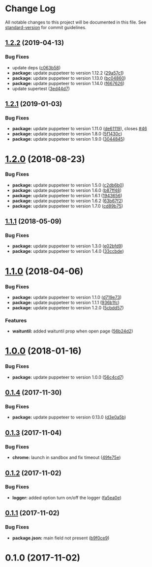 # Change Log

All notable changes to this project will be documented in this file. See [standard-version](https://github.com/conventional-changelog/standard-version) for commit guidelines.

## [1.2.2](https://github.com/LasaleFamine/pupperender/compare/v1.2.1...v1.2.2) (2019-04-13)


### Bug Fixes

* update deps  ([c063b58](https://github.com/LasaleFamine/pupperender/commit/c063b58))
* **package:** update puppeteer to version 1.12.2 ([29a57c1](https://github.com/LasaleFamine/pupperender/commit/29a57c1))
* **package:** update puppeteer to version 1.13.0 ([bc04860](https://github.com/LasaleFamine/pupperender/commit/bc04860))
* **package:** update puppeteer to version 1.14.0 ([f667626](https://github.com/LasaleFamine/pupperender/commit/f667626))
* update supertest ([3ed44d7](https://github.com/LasaleFamine/pupperender/commit/3ed44d7))



<a name="1.2.1"></a>
## [1.2.1](https://github.com/LasaleFamine/pupperender/compare/v1.2.0...v1.2.1) (2019-01-03)


### Bug Fixes

* **package:** update puppeteer to version 1.11.0 ([de61119](https://github.com/LasaleFamine/pupperender/commit/de61119)), closes [#46](https://github.com/LasaleFamine/pupperender/issues/46)
* **package:** update puppeteer to version 1.8.0 ([5f1430c](https://github.com/LasaleFamine/pupperender/commit/5f1430c))
* **package:** update puppeteer to version 1.9.0 ([3044845](https://github.com/LasaleFamine/pupperender/commit/3044845))



<a name="1.2.0"></a>
# [1.2.0](https://github.com/LasaleFamine/pupperender/compare/v1.1.1...v1.2.0) (2018-08-23)


### Bug Fixes

* **package:** update puppeteer to version 1.5.0 ([c2db6b0](https://github.com/LasaleFamine/pupperender/commit/c2db6b0))
* **package:** update puppeteer to version 1.6.0 ([b87ff48](https://github.com/LasaleFamine/pupperender/commit/b87ff48))
* **package:** update puppeteer to version 1.6.1 ([1943656](https://github.com/LasaleFamine/pupperender/commit/1943656))
* **package:** update puppeteer to version 1.6.2 ([63b67f2](https://github.com/LasaleFamine/pupperender/commit/63b67f2))
* **package:** update puppeteer to version 1.7.0 ([cd89b75](https://github.com/LasaleFamine/pupperender/commit/cd89b75))



<a name="1.1.1"></a>
## [1.1.1](https://github.com/LasaleFamine/pupperender/compare/v1.1.0...v1.1.1) (2018-05-09)


### Bug Fixes

* **package:** update puppeteer to version 1.3.0 ([e02bfd9](https://github.com/LasaleFamine/pupperender/commit/e02bfd9))
* **package:** update puppeteer to version 1.4.0 ([33ccbde](https://github.com/LasaleFamine/pupperender/commit/33ccbde))



<a name="1.1.0"></a>
# [1.1.0](https://github.com/LasaleFamine/pupperender/compare/v1.0.0...v1.1.0) (2018-04-06)


### Bug Fixes

* **package:** update puppeteer to version 1.1.0 ([d719e73](https://github.com/LasaleFamine/pupperender/commit/d719e73))
* **package:** update puppeteer to version 1.1.1 ([936b1fc](https://github.com/LasaleFamine/pupperender/commit/936b1fc))
* **package:** update puppeteer to version 1.2.0 ([5cbdd57](https://github.com/LasaleFamine/pupperender/commit/5cbdd57))


### Features

* **waituntil:** added waituntil prop when open page ([56b24d2](https://github.com/LasaleFamine/pupperender/commit/56b24d2))



<a name="1.0.0"></a>
# [1.0.0](https://github.com/LasaleFamine/pupperender/compare/v0.1.4...v1.0.0) (2018-01-16)


### Bug Fixes

* **package:** update puppeteer to version 1.0.0 ([56c4cd7](https://github.com/LasaleFamine/pupperender/commit/56c4cd7))



<a name="0.1.4"></a>
## [0.1.4](https://github.com/LasaleFamine/pupperender/compare/v0.1.3...v0.1.4) (2017-11-30)


### Bug Fixes

* **package:** update puppeteer to version 0.13.0 ([d3e0a5b](https://github.com/LasaleFamine/pupperender/commit/d3e0a5b))



<a name="0.1.3"></a>
## [0.1.3](https://github.com/LasaleFamine/pupperender/compare/v0.1.2...v0.1.3) (2017-11-04)


### Bug Fixes

* **chrome:** launch in sandbox and fix timeout ([49fe75e](https://github.com/LasaleFamine/pupperender/commit/49fe75e))



<a name="0.1.2"></a>
## [0.1.2](https://github.com/LasaleFamine/pupperender/compare/v0.1.1...v0.1.2) (2017-11-02)


### Bug Fixes

* **logger:** added option turn on/off the logger ([fa5ea0e](https://github.com/LasaleFamine/pupperender/commit/fa5ea0e))



<a name="0.1.1"></a>
## [0.1.1](https://github.com/LasaleFamine/pupperender/compare/v0.1.0...v0.1.1) (2017-11-02)


### Bug Fixes

* **package.json:** main field not present ([b9f0ce9](https://github.com/LasaleFamine/pupperender/commit/b9f0ce9))



<a name="0.1.0"></a>
# 0.1.0 (2017-11-02)
